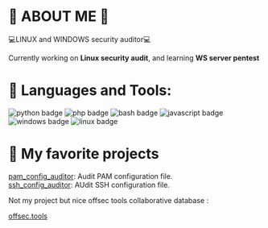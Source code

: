 # :mega: ABOUT ME :mega: 

:computer:LINUX and WINDOWS security auditor:computer:

Currently working on **Linux security audit**, and learning **WS server pentest**


# :wrench: Languages and Tools:
<p>
    <img src="https://img.shields.io/badge/-python-green" alt="python badge">
    <img src="https://img.shields.io/badge/-php-blue" alt="php badge">
    <img src="https://img.shields.io/badge/-bash-orange" alt="bash badge">
    <img src="https://img.shields.io/badge/-javascript-yellow" alt="javascript badge">
    <img src="https://img.shields.io/badge/-windows-purple" alt="windows badge">
    <img src="https://img.shields.io/badge/-linux-pink" alt="linux badge">
</p>


 # :hammer: My favorite projects 
 
 [pam_config_auditor](https://github.com/ErwDt/pam_config_auditor): Audit PAM configuration file.  
 [ssh_config_auditor](https://github.com/ErwDt/ssh_config_auditor): AUdit SSH configuration file.  

Not my project but nice offsec tools collaborative database : 

[offsec.tools](https://github.com/gwen001/offsectools_www)
